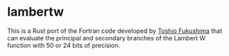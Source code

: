 # lambertw

This is a Rust port of the Fortran code developed by [Toshio Fukushima](https://www.researchgate.net/publication/346309410_Precise_and_fast_computation_of_Lambert_W_function_by_piecewise_minimax_rational_function_approximation_with_variable_transformation) that can evaluate the principal and secondary branches of the Lambert W function with 50 or 24 bits of precision.